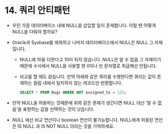 # 14. 쿼리 안티패턴

- 우린 가끔 데이터베이스 내에 NULL을 삽입할 일이 존재합니다. 이럴 땐 어떻게 NULL을 다뤄야 할까요?
- Oracle과 Sysbase를 제외하고 나머지 데이터베이스에서 NULL은 NULL 그 자체입니다.
    - NULL에 10을 더한다고 10이 되지 않습니다. NULL은 알 수 없음 그 자체이기 때문에 수식에서 NULL을 사용할 땐 0이나 빈 문자열로 취급해선 안됩니다.
    - 비교를 할 때도 같습니다. 만약 아래와 같은 쿼리를 수행한다면 쿼리는 값이 존재하는 컬럼 내에서 일치하지 않는 레코드만 반환합니다.
        
        ```sql
        SELECT * FROM Bugs WHERE NOT assigned_to = 123;
        ```
        
- 만약 NULL을 허용하는 것때문에 위와 같은 문제가 생긴다면 NULL 대신 ‘알 수 없음’을 표현하는 값을 선택하는 것이 낫습니다.
- NULL 에선 비교 연산이나 boolean 연산이 불가능합니다. NULL에게 허용된 연산은 IS NULL 과 IS NOT NULL 이라는 것을 기억하세요.